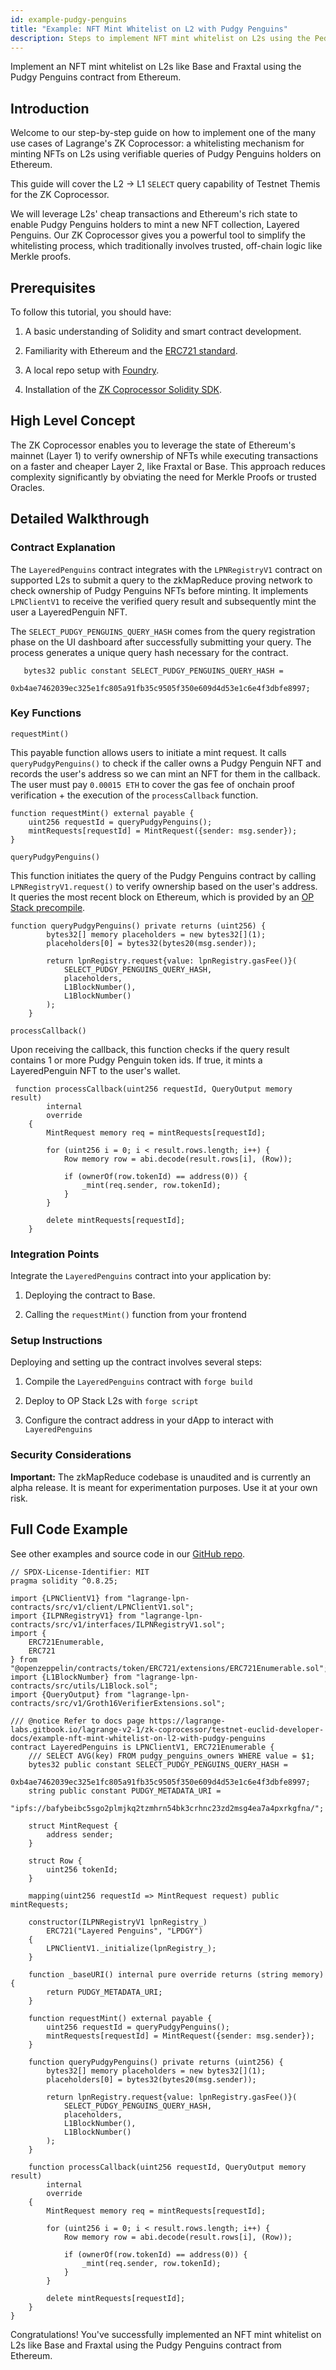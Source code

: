 ```yaml
---
id: example-pudgy-penguins
title: "Example: NFT Mint Whitelist on L2 with Pudgy Penguins"
description: Steps to implement NFT mint whitelist on L2s using the Pedgy Penguins contract from Ethereum
---
```


Implement an NFT mint whitelist on L2s like Base and Fraxtal using the Pudgy Penguins contract from Ethereum.

## Introduction

Welcome to our step-by-step guide on how to implement one of the many use cases of Lagrange's ZK Coprocessor: a whitelisting mechanism for minting NFTs on L2s using verifiable queries of Pudgy Penguins holders on Ethereum.

This guide will cover the L2 -> L1 `SELECT` query capability of Testnet Themis for the ZK Coprocessor.

We will leverage L2s' cheap transactions and Ethereum's rich state to enable Pudgy Penguins holders to mint a new NFT collection, Layered Penguins. Our ZK Coprocessor gives you a powerful tool to simplify the whitelisting process, which traditionally involves trusted, off-chain logic like Merkle proofs.

## Prerequisites

To follow this tutorial, you should have:

1. A basic understanding of Solidity and smart contract development.

2. Familiarity with Ethereum and the [ERC721 standard](https://eips.ethereum.org/EIPS/eip-721).

3. A local repo setup with [Foundry](https://github.com/foundry-rs/foundry).

4. Installation of the [ZK Coprocessor Solidity SDK](https://github.com/lagrange-labs/lagrange-lpn-contracts).

## High Level Concept

The ZK Coprocessor enables you to leverage the state of Ethereum's mainnet (Layer 1) to verify ownership of NFTs while executing transactions on a faster and cheaper Layer 2, like Fraxtal or Base. This approach reduces complexity significantly by obviating the need for Merkle Proofs or trusted Oracles.

## Detailed Walkthrough

### Contract Explanation

The `LayeredPenguins` contract integrates with the `LPNRegistryV1` contract on supported L2s to submit a query to the zkMapReduce proving network to check ownership of Pudgy Penguins NFTs before minting. It implements `LPNClientV1` to receive the verified query result and subsequently mint the user a LayeredPenguin NFT.

The `SELECT_PUDGY_PENGUINS_QUERY_HASH` comes from the query registration phase on the UI dashboard after successfully submitting your query. The process generates a unique query hash necessary for the contract.

```solidity
   bytes32 public constant SELECT_PUDGY_PENGUINS_QUERY_HASH =
        0xb4ae7462039ec325e1fc805a91fb35c9505f350e609d4d53e1c6e4f3dbfe8997;
```

### Key Functions

`requestMint()`

This payable function allows users to initiate a mint request. It calls `queryPudgyPenguins()` to check if the caller owns a Pudgy Penguin NFT and records the user's address so we can mint an NFT for them in the callback. The user must pay `0.00015 ETH` to cover the gas fee of onchain proof verification + the execution of the `processCallback` function.

```solidity
function requestMint() external payable {
    uint256 requestId = queryPudgyPenguins();
    mintRequests[requestId] = MintRequest({sender: msg.sender});
}
```

`queryPudgyPenguins()`

This function initiates the query of the Pudgy Penguins contract by calling `LPNRegistryV1.request()` to verify ownership based on the user's address. It queries the most recent block on Ethereum, which is provided by an [OP Stack precompile](https://github.com/ethereum-optimism/optimism/blob/develop/packages/contracts-bedrock/src/L2/L1Block.sol#L18).

```solidity
function queryPudgyPenguins() private returns (uint256) {
        bytes32[] memory placeholders = new bytes32[](1);
        placeholders[0] = bytes32(bytes20(msg.sender));

        return lpnRegistry.request{value: lpnRegistry.gasFee()}(
            SELECT_PUDGY_PENGUINS_QUERY_HASH,
            placeholders,
            L1BlockNumber(),
            L1BlockNumber()
        );
    }
```

`processCallback()`

Upon receiving the callback, this function checks if the query result contains 1 or more Pudgy Penguin token ids. If true, it mints a LayeredPenguin NFT to the user's wallet.

```solidity
 function processCallback(uint256 requestId, QueryOutput memory result)
        internal
        override
    {
        MintRequest memory req = mintRequests[requestId];

        for (uint256 i = 0; i < result.rows.length; i++) {
            Row memory row = abi.decode(result.rows[i], (Row));

            if (ownerOf(row.tokenId) == address(0)) {
                _mint(req.sender, row.tokenId);
            }
        }

        delete mintRequests[requestId];
    }
```

### Integration Points

Integrate the `LayeredPenguins` contract into your application by:

1. Deploying the contract to Base.

2. Calling the `requestMint()` function from your frontend

### Setup Instructions

Deploying and setting up the contract involves several steps:

1. Compile the `LayeredPenguins` contract with `forge build`

2. Deploy to OP Stack L2s with `forge script`

3. Configure the contract address in your dApp to interact with `LayeredPenguins`

### Security Considerations

**Important:** The zkMapReduce codebase is unaudited and is currently an alpha release. It is meant for experimentation purposes. Use it at your own risk.

## Full Code Example

See other examples and source code in our [GitHub repo](https://github.com/lagrange-labs/lagrange-lpn-contracts).

```solidity
// SPDX-License-Identifier: MIT
pragma solidity ^0.8.25;

import {LPNClientV1} from "lagrange-lpn-contracts/src/v1/client/LPNClientV1.sol";
import {ILPNRegistryV1} from "lagrange-lpn-contracts/src/v1/interfaces/ILPNRegistryV1.sol";
import {
    ERC721Enumerable,
    ERC721
} from "@openzeppelin/contracts/token/ERC721/extensions/ERC721Enumerable.sol";
import {L1BlockNumber} from "lagrange-lpn-contracts/src/utils/L1Block.sol";
import {QueryOutput} from "lagrange-lpn-contracts/src/v1/Groth16VerifierExtensions.sol";

/// @notice Refer to docs page https://lagrange-labs.gitbook.io/lagrange-v2-1/zk-coprocessor/testnet-euclid-developer-docs/example-nft-mint-whitelist-on-l2-with-pudgy-penguins
contract LayeredPenguins is LPNClientV1, ERC721Enumerable {
    /// SELECT AVG(key) FROM pudgy_penguins_owners WHERE value = $1;
    bytes32 public constant SELECT_PUDGY_PENGUINS_QUERY_HASH =
        0xb4ae7462039ec325e1fc805a91fb35c9505f350e609d4d53e1c6e4f3dbfe8997;
    string public constant PUDGY_METADATA_URI =
        "ipfs://bafybeibc5sgo2plmjkq2tzmhrn54bk3crhnc23zd2msg4ea7a4pxrkgfna/";

    struct MintRequest {
        address sender;
    }

    struct Row {
        uint256 tokenId;
    }

    mapping(uint256 requestId => MintRequest request) public mintRequests;

    constructor(ILPNRegistryV1 lpnRegistry_)
        ERC721("Layered Penguins", "LPDGY")
    {
        LPNClientV1._initialize(lpnRegistry_);
    }

    function _baseURI() internal pure override returns (string memory) {
        return PUDGY_METADATA_URI;
    }

    function requestMint() external payable {
        uint256 requestId = queryPudgyPenguins();
        mintRequests[requestId] = MintRequest({sender: msg.sender});
    }

    function queryPudgyPenguins() private returns (uint256) {
        bytes32[] memory placeholders = new bytes32[](1);
        placeholders[0] = bytes32(bytes20(msg.sender));

        return lpnRegistry.request{value: lpnRegistry.gasFee()}(
            SELECT_PUDGY_PENGUINS_QUERY_HASH,
            placeholders,
            L1BlockNumber(),
            L1BlockNumber()
        );
    }

    function processCallback(uint256 requestId, QueryOutput memory result)
        internal
        override
    {
        MintRequest memory req = mintRequests[requestId];

        for (uint256 i = 0; i < result.rows.length; i++) {
            Row memory row = abi.decode(result.rows[i], (Row));

            if (ownerOf(row.tokenId) == address(0)) {
                _mint(req.sender, row.tokenId);
            }
        }

        delete mintRequests[requestId];
    }
}
```

Congratulations! You've successfully implemented an NFT mint whitelist on L2s like Base and Fraxtal using the Pudgy Penguins contract from Ethereum.    
